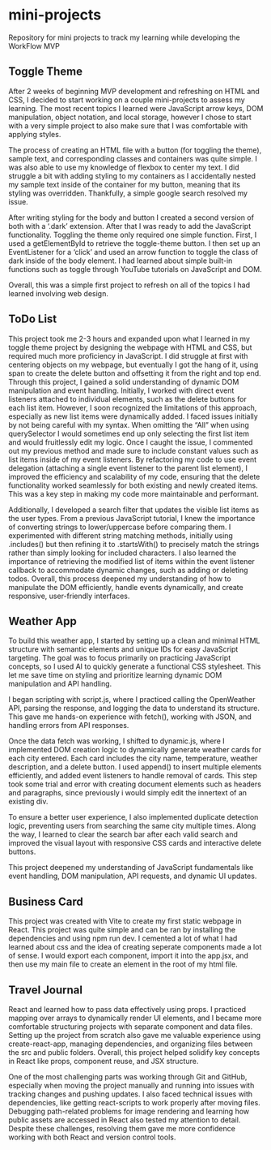 # mini-projects
Repository for mini projects to track my learning while developing the WorkFlow MVP 
## Toggle Theme
After 2 weeks of beginning MVP development and refreshing on HTML and CSS, I decided to start working on a couple mini-projects to assess my learning. The most recent topics I learned were JavaScript arrow keys, DOM manipulation, object notation, and local storage, however I chose to start with a very simple project to also make sure that I was comfortable with applying styles.


The process of creating an HTML file with a button (for toggling the theme), sample text, and corresponding classes and containers was quite simple. I was also able to use my knowledge of flexbox to center my text. I did struggle a bit with adding styling to my containers as I accidentally nested my sample text inside of the container for my button, meaning that its styling was overridden. Thankfully, a simple google search resolved my issue. 


After writing styling for the body and button I created a second version of both with a ‘.dark’ extension.  After that I was ready to add the JavaScript functionality. Toggling the theme only required one simple function. First, I used a getElementById to retrieve the toggle-theme button. I then set up an EventListener for a ‘click’ and used an arrow function to toggle the class of dark inside of the body element. I had learned about simple built-in functions such as toggle through YouTube tutorials on JavaScript and DOM.


Overall, this was a simple first project to refresh on all of the topics I had learned involving web design.
## ToDo List
This project took me 2-3 hours and expanded upon what I learned in my toggle theme project by designing the webpage with HTML and CSS, but required much more proficiency in JavaScript. I did struggle at first with centering objects on my webpage, but eventually I got the hang of it, using span to create the delete button and offsetting it from the right and top end. Through this project, I gained a solid understanding of dynamic DOM manipulation and event handling. Initially, I worked with direct event listeners attached to individual elements, such as the delete buttons for each list item. However, I soon recognized the limitations of this approach, especially as new list items were dynamically added. I faced issues initially by not being careful with my syntax. When omitting the “All” when using querySelector I would sometimes end up only selecting the first list item and would fruitlessly edit my logic. Once I caught the issue, I commented out my previous method and made sure to include constant values such as list items inside of my event listeners. By refactoring my code to use event delegation (attaching a single event listener to the parent list element), I improved the efficiency and scalability of my code, ensuring that the delete functionality worked seamlessly for both existing and newly created items. This was a key step in making my code more maintainable and performant.


Additionally, I developed a search filter that updates the visible list items as the user types. From a previous JavaScript tutorial, I knew the importance of converting strings to lower/uppercase before comparing them. I experimented with different string matching methods, initially using .includes() but then refining it to .startsWith() to precisely match the strings rather than simply looking for included characters. I also learned the importance of retrieving the modified list of items within the event listener callback to accommodate dynamic changes, such as adding or deleting todos. Overall, this process deepened my understanding of how to manipulate the DOM efficiently, handle events dynamically, and create responsive, user-friendly interfaces.

## Weather App
To build this weather app, I started by setting up a clean and minimal HTML structure with semantic elements and unique IDs for easy JavaScript targeting. The goal was to focus primarily on practicing JavaScript concepts, so I used AI to quickly generate a functional CSS stylesheet. This let me save time on styling and prioritize learning dynamic DOM manipulation and API handling.


I began scripting with script.js, where I practiced calling the OpenWeather API, parsing the response, and logging the data to understand its structure. This gave me hands-on experience with fetch(), working with JSON, and handling errors from API responses.


Once the data fetch was working, I shifted to dynamic.js, where I implemented DOM creation logic to dynamically generate weather cards for each city entered. Each card includes the city name, temperature, weather description, and a delete button. I used append() to insert multiple elements efficiently, and added event listeners to handle removal of cards. This step took some trial and error with creating document elements such as headers and paragraphs, since previously i would simply edit the innertext of an existing div.


To ensure a better user experience, I also implemented duplicate detection logic, preventing users from searching the same city multiple times. Along the way, I learned to clear the search bar after each valid search and improved the visual layout with responsive CSS cards and interactive delete buttons.


This project deepened my understanding of JavaScript fundamentals like event handling, DOM manipulation, API requests, and dynamic UI updates.

## Business Card
This project was created with Vite to create my first static webpage in React. This project was quite simple and can be ran by installing the dependencies and using npm run dev. I cemented a lot of what I had learned about css and the idea of creating seperate components made a lot of sense. I would export each component, import it into the app.jsx, and then use my main file to create an element in the root of my html file. 

## Travel Journal
React and learned how to pass data effectively using props. I practiced mapping over arrays to dynamically render UI elements, and I became more comfortable structuring projects with separate component and data files. Setting up the project from scratch also gave me valuable experience using create-react-app, managing dependencies, and organizing files between the src and public folders. Overall, this project helped solidify key concepts in React like props, component reuse, and JSX structure.

One of the most challenging parts was working through Git and GitHub, especially when moving the project manually and running into issues with tracking changes and pushing updates. I also faced technical issues with dependencies, like getting react-scripts to work properly after moving files. Debugging path-related problems for image rendering and learning how public assets are accessed in React also tested my attention to detail. Despite these challenges, resolving them gave me more confidence working with both React and version control tools.

